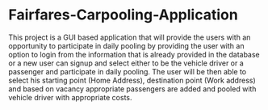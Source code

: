# Fairfares-Carpooling-Application

This project is a GUI based application that will provide the users with an opportunity to participate in daily
pooling by providing the user with an option to login from the information that is already provided in the
database or a new user can signup and select either to be the vehicle driver or a passenger and participate in daily pooling. The user will
be then able to select his starting point (Home Address), destination point (Work address) and based on vacancy
appropriate passengers are added and pooled with vehicle driver with appropriate costs.
